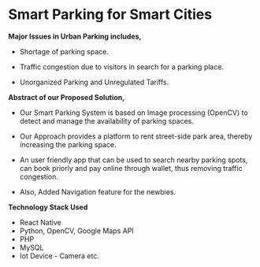 # **Smart Parking for Smart Cities**

**Major Issues in Urban Parking includes,**

* Shortage of parking space.

* Traffic congestion due to visitors in search for a parking place.

* Unorganized Parking and Unregulated Tariffs.

**Abstract of our Proposed Solution,**

* Our Smart Parking System is based on Image processing (OpenCV) to detect and manage the availability of parking spaces.

* Our Approach provides a platform to rent street-side park area, thereby increasing the parking space.

* An user friendly app that can be used to search nearby parking spots, can book priorly and pay online through wallet, thus removing traffic congestion.

* Also, Added Navigation feature for the newbies.

**Technology Stack Used**
* React Native
* Python, OpenCV, Google Maps API
* PHP
* MySQL
* Iot Device - Camera etc.
